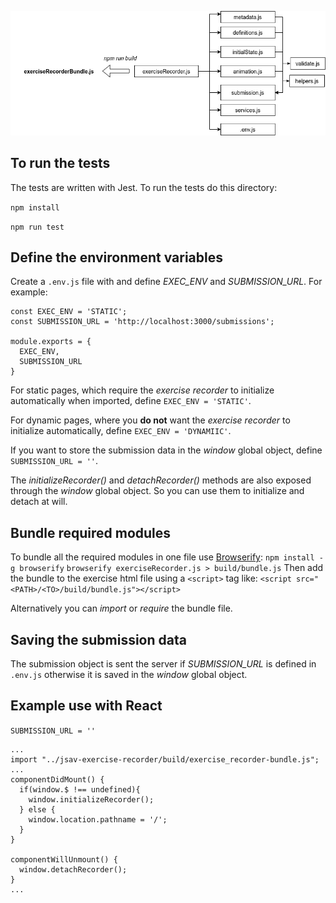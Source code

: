 ![application diagram](./Exercise_Recorder.png)

## To run the tests
The tests are written with Jest. To run the tests do this directory:

`npm install`

`npm run test`

## Define the environment variables
Create a `.env.js` file with and define *EXEC_ENV* and *SUBMISSION_URL*. For example:
```
const EXEC_ENV = 'STATIC';
const SUBMISSION_URL = 'http://localhost:3000/submissions';

module.exports = {
  EXEC_ENV,
  SUBMISSION_URL
}
```
For static pages, which require the *exercise recorder* to initialize automatically when imported, define `EXEC_ENV = 'STATIC'`.

For dynamic pages, where you **do not** want the *exercise recorder* to initialize automatically, define `EXEC_ENV = 'DYNAMIIC'`.

If you want to store the submission data in the *window* global object, define `SUBMISSION_URL = ''`.

The *initializeRecorder()* and *detachRecorder()* methods are also exposed through the *window* global object. So you can use them to initialize and detach at will.

## Bundle required modules
To bundle all the required modules in one file use [Browserify](http://browserify.org/):
`npm install -g browserify`
`browserify exerciseRecorder.js > build/bundle.js`
Then add the bundle to the exercise html file using a `<script>` tag like:
`<script src="<PATH>/<TO>/build/bundle.js"></script>`

Alternatively you can *import* or *require* the bundle file.

## Saving the submission data
The submission object is sent the server if *SUBMISSION_URL* is defined in `.env.js` otherwise it is saved in the *window* global object.

## Example use with React
`SUBMISSION_URL = ''`
```
...
import "../jsav-exercise-recorder/build/exercise_recorder-bundle.js";
...
componentDidMount() {
  if(window.$ !== undefined){
    window.initializeRecorder();
  } else {
    window.location.pathname = '/';
  }
}

componentWillUnmount() {
  window.detachRecorder();
}
...
```
